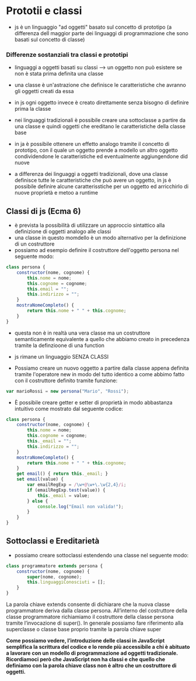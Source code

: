 # Prototii e classi 

+ js è un linguaggio "ad oggetti" basato sul concetto di prototipo (a differenza dell maggior parte dei linguaggi di programmazione che sono basati sul concetto di classe)


### Differenze sostanziali tra classi e prototipi

+ linguaggi a oggetti basati su classi --> un oggetto non può esistere se non è stata prima definita una classe
+ una classe è un'astrazione che definisce le caratteristiche che avranno gli oggetti creati da essa
+ in js ogni oggetto invece è creato direttamente senza bisogno di definire prima la classe

+ nei linguaggi tradizionali è possibile creare una sottoclasse a partire da una classe e quindi oggetti che ereditano le caratteristiche della classe base
+ in ja è possibile ottenere un effetto analogo tramite il concetto di prototipo, con il quale un oggetto prende a modello un altro oggetto condividendone le caratteristiche ed eventualmente aggiungendone did nuove

+ a differenza dei linguaggi a oggetti tradizionali, dove una classe definisce tutte le caratteristiche che può avere un oggetto, in js è possibile definire alcune caratterisstiche per un oggetto ed arricchirlo di nuove proprietà e metoo a runtime

## Classi di js (Ecma 6)
+ è prevista la possibilità di utilizzare un approccio sintattico alla definizione di oggetti analogo alle classi
+ una classe in questo momdello è un modo alternativo per la definizione di un costruttore
+ possiamo ad esempio definire il costruttore dell'oggetto persona nel seguente modo:
``` javascript
class persona {
	constructor(nome, cognome) {
		this.nome = nome;
		this.cognome = cognome;
		this.email = "";
		this.indirizzo = "";
	}
	mostraNomeCompleto() {
		return this.nome + " " + this.cognome;
	}
}
```

+ questa non è in realtà una vera classe ma un costruttore semanticamente equivalente a quello che abbiamo creato in precedenza tramite la definzioone di una function
+ js rimane un linguaggio SENZA CLASSI

+ Possiamo creare un nuovo oggetto a partire dalla classe appena definita tramite l'operatore new in modo del tutto identico a come abbimo fatto con il costruttore definito tramite funzione:
``` javascript
var marioRossi = new persona("Mario", "Rossi");
```

+ È possibile creare getter e setter di proprietà in modo abbastanza intuitivo come mostrato dal seguente codice:
``` javascript
class persona {
	constructor(nome, cognome) {
		this.nome = nome;
		this.cognome = cognome;
		this._email = "";
		this.indirizzo = "";
	}
	mostraNomeCompleto() {
		return this.nome + " " + this.cognome;
	}
	get email() { return this._email; }
	set email(value) {
		var emailRegExp = /\w+@\w+\.\w{2,4}/i;
		if (emailRegExp.test(value)) {
			this._email = value;
		} else {
			console.log("Email non valida!");
		}
	}
}
```

## Sottoclassi e Ereditarietà
+ possiamo creare sottoclassi estendendo una classe nel seguente modo:
``` javascript
class programmatore extends persona {
	constructor(nome, cognome) {
		super(nome, cognome);
		this.linguaggiConosciuti = [];
	}
}
```

La parola chiave extends consente di dichiarare che la nuova classe programmatore deriva dalla classe persona. All’interno del costruttore della classe programmatore richiamiamo il costruttore della classe persona tramite l’invocazione di super(). In generale possiamo fare riferimento alla superclasse o classe base proprio tramite la parola chiave super

<b>Come possiamo vedere, l’introduzione delle classi in JavaScript semplifica la scrittura del codice e lo rende più accessibile a chi è abituato a lavorare con un modello di programmazione ad oggetti tradizionale. Ricordiamoci però che JavaScript non ha classi e che quello che definiamo con la parola chiave class non è altro che un costruttore di oggetti.</b>